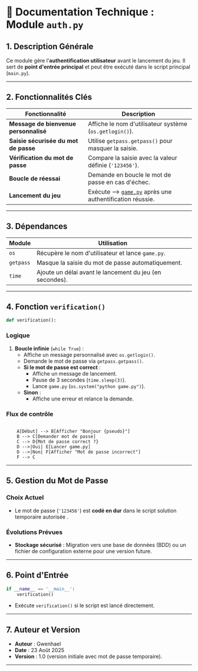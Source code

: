 # 🔐 Documentation Technique : Module `auth.py`

## **1. Description Générale**

Ce module gère l'**authentification utilisateur** avant le lancement du jeu. Il sert de **point d'entrée principal** et peut être exécuté dans le script principal (`main.py`).

---

## **2. Fonctionnalités Clés**

| Fonctionnalité                        | Description                                                                        |
| ------------------------------------- | ---------------------------------------------------------------------------------- |
| **Message de bienvenue personnalisé** | Affiche le nom d'utilisateur système (`os.getlogin()`).                            |
| **Saisie sécurisée du mot de passe**  | Utilise `getpass.getpass()` pour masquer la saisie.                                |
| **Vérification du mot de passe**      | Compare la saisie avec la valeur définie (`'123456'`).                             |
| **Boucle de réessai**                 | Demande en boucle le mot de passe en cas d'échec.                                  |
| **Lancement du jeu**                  | Exécute --> <a href="game.py.md">`game.py`</a> après une authentification réussie. |

---

## **3. Dépendances**

| Module    | Utilisation                                              |
| --------- | -------------------------------------------------------- |
| `os`      | Récupère le nom d'utilisateur et lance `game.py`.        |
| `getpass` | Masque la saisie du mot de passe automatiquement.        |
| `time`    | Ajoute un délai avant le lancement du jeu (en secondes). |

---

## **4. Fonction `verification()`**

```python
def verification():
```

### **Logique**

1. **Boucle infinie** (`while True`) :
   - Affiche un message personnalisé avec `os.getlogin()`.
   - Demande le mot de passe via `getpass.getpass()`.
   - **Si le mot de passe est correct** :
     - Affiche un message de lancement.
     - Pause de 3 secondes (`time.sleep(3)`).
     - Lance `game.py` (`os.system("python game.py")`).
   - **Sinon** :
     - Affiche une erreur et relance la demande.

### **Flux de contrôle**

```

    A[Début] --> B[Afficher "Bonjour {pseudo}"]
    B --> C[Demander mot de passe]
    C --> D{Mot de passe correct ?}
    D -->|Oui| E[Lancer game.py]
    D -->|Non| F[Afficher "Mot de passe incorrect"]
    F --> C
```

---

## **5. Gestion du Mot de Passe**

### **Choix Actuel**

- Le mot de passe (`'123456'`) est **codé en dur** dans le script solution temporaire autorisée .

### **Évolutions Prévues**

- **Stockage sécurisé** : Migration vers une base de données (BDD) ou un fichier de configuration externe pour une version future.

---

## **6. Point d'Entrée**

```python
if __name__ == '__main__':
    verification()
```

- Exécute `verification()` si le script est lancé directement.

---

## **7. Auteur et Version**

- **Auteur** : Gwenhael
- **Date** : 23 Août 2025
- **Version** : 1.0 (version initiale avec mot de passe temporaire).

---
